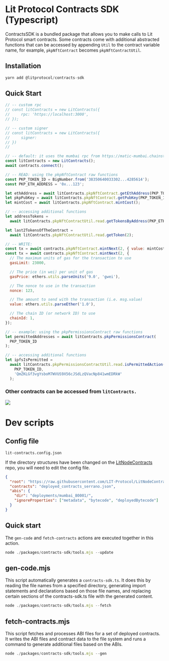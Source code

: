 # Lit Protocol Contracts SDK (Typescript)

ContractsSDK is a bundled package that allows you to make calls to Lit Protocol smart contracts. Some contracts come with additional abstracted functions that can be accessed by appending `Util` to the contract variable name, for example, `pkpNftContract` becomes `pkpNftContractUtil`.

## Installation

```js
yarn add @litprotocol/contracts-sdk
```

## Quick Start

```js
// -- custom rpc
// const litContracts = new LitContracts({
//     rpc: 'https://localhost:3000',
// });

// -- custom signer
// const litContracts = new LitContracts({
//     signer:
// })
//

// -- default: it uses the mumbai rpc from https://matic-mumbai.chainstacklabs.com
const litContracts = new LitContracts();
await contracts.connect();

// -- READ: using the pkpNftContract raw functions
const PKP_TOKEN_ID = BigNumber.from('38350640033302...4285614');
const PKP_ETH_ADDRESS = '0x...123';

let ethAddress = await litContracts.pkpNftContract.getEthAddress(PKP_TOKEN_ID);
let pkpPubKey = await litContracts.pkpNftContract.getPubKey(PKP_TOKEN_ID);
let mintCost = await litContracts.pkpNftContract.mintCost();

// -- accessing additional functions
let addressTokens =
  await litContracts.pkpNftContractUtil.read.getTokensByAddress(PKP_ETH_ADDRES);

let last2TokensOfTheContract =
  await litContracts.pkpNftContractUtil.read.getToken(2);

// -- WRITE:
const tx = await contracts.pkpNftContract.mintNext(2, { value: mintCost });
const tx = await contracts.pkpNftContract.mintNext(2, {
  // The maximum units of gas for the transaction to use
  gasLimit: 23000,

  // The price (in wei) per unit of gas
  gasPrice: ethers.utils.parseUnits('9.0', 'gwei'),

  // The nonce to use in the transaction
  nonce: 123,

  // The amount to send with the transaction (i.e. msg.value)
  value: ethers.utils.parseEther('1.0'),

  // The chain ID (or network ID) to use
  chainId: 1,
});

// -- example: using the pkpPermissionsContract raw functions
let permittedAddresses = await litContracts.pkpPermissionsContract(
  PKP_TOKEN_ID
);

// -- accessing additional functions
let ipfsIsPermitted =
  await litContracts.pkpPermissionsContractUtil.read.isPermittedAction(
    PKP_TOKEN_ID,
    'QmZKLGf3vgYsboM7WVUS9X56cJSdLzQVacNp841wmEDRkW'
  );
```

### Other contracts can be accessed from `litContracts.`

![](https://i.ibb.co/rHyt81y/image.png)

# Dev scripts

## Config file

`lit-contracts.config.json`

If the directory structures have been changed on the [LitNodeContracts](https://github.com/LIT-Protocol/LitNodeContracts) repo, you will need to edit the config file.

```json
{
  "root": "https://raw.githubusercontent.com/LIT-Protocol/LitNodeContracts/main/",
  "contracts": "deployed_contracts_serrano.json",
  "abis": {
    "dir": "deployments/mumbai_80001/",
    "ignoreProperties": ["metadata", "bytecode", "deployedBytecode"]
  }
}
```

## Quick start

The `gen-code` and `fetch-contracts` actions are executed together in this action.

```js
node ./packages/contracts-sdk/tools.mjs --update
```

## gen-code.mjs

This script automatically generates a `contracts-sdk.ts`. It does this by reading the file names from a specified directory, generating import statements and declarations based on those file names, and replacing certain sections of the contracts-sdk.ts file with the generated content.

```js
node ./packages/contracts-sdk/tools.mjs --fetch
```

## fetch-contracts.mjs

This script fetches and processes ABI files for a set of deployed contracts. It writes the ABI files and contract data to the file system and runs a command to generate additional files based on the ABIs.

```js
node ./packages/contracts-sdk/tools.mjs --gen
```

